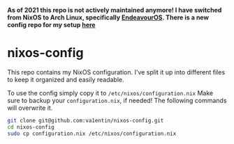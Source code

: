 **As of 2021 this repo is not actively maintained anymore! I have switched from NixOS to Arch Linux, specifically [EndeavourOS](https://endeavouros.com/). There is a new config repo for my setup [here](https://github.com/va1entin/arch-config)**

# nixos-config

This repo contains my NixOS configuration. I've split it up into different files to keep it organized and easily readable.

To use the config simply copy it to `/etc/nixos/configuration.nix`
Make sure to backup your `configuration.nix`, if needed! The following commands will overwrite it.

``` bash
git clone git@github.com:va1entin/nixos-config.git
cd nixos-config
sudo cp configuration.nix /etc/nixos/configuration.nix
```
